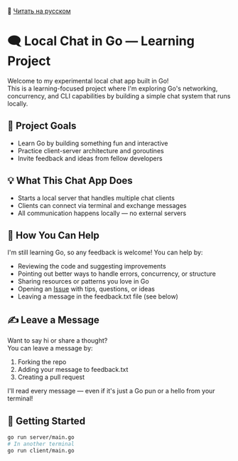 📖 [Читать на русском](README.ru.md)

# 🗨️ Local Chat in Go — Learning Project

Welcome to my experimental local chat app built in Go!  
This is a learning-focused project where I'm exploring Go's networking, concurrency, and CLI capabilities by building a simple chat system that runs locally.

## 🎯 Project Goals

- Learn Go by building something fun and interactive
- Practice client-server architecture and goroutines
- Invite feedback and ideas from fellow developers

## 💡 What This Chat App Does

- Starts a local server that handles multiple chat clients
- Clients can connect via terminal and exchange messages
- All communication happens locally — no external servers

## 🧠 How You Can Help

I'm still learning Go, so any feedback is welcome! You can help by:

- Reviewing the code and suggesting improvements
- Pointing out better ways to handle errors, concurrency, or structure
- Sharing resources or patterns you love in Go
- Opening an [Issue](https://github.com/snowchest67/todo/issues/1#issue-3489238452) with tips, questions, or ideas
- Leaving a message in the feedback.txt file (see below)

## ✍️ Leave a Message

Want to say hi or share a thought?  
You can leave a message by:

1. Forking the repo
2. Adding your message to feedback.txt
3. Creating a pull request

I'll read every message — even if it's just a Go pun or a hello from your terminal!

## 🚀 Getting Started

```bash
go run server/main.go
# In another terminal
go run client/main.go
```
